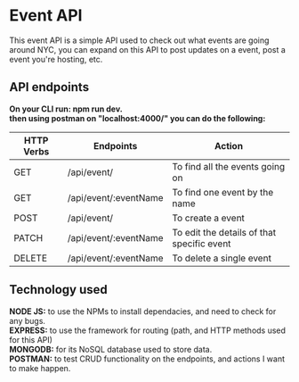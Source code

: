 # Event API

This event API is a simple API used to check out what events are going around NYC, you can expand on this API to post updates on a event, post a event you're hosting, etc.

## API endpoints
<strong>On your CLI run: npm run dev. <br>
then using postman on "localhost:4000/" you can do the following:</strong>

| HTTP Verbs | Endpoints | Action |
| --- | --- | --- |
| GET | /api/event/ | To find all the events going on |
| GET | /api/event/:eventName | To find one event by the name |
| POST | /api/event/ | To create a event  |
| PATCH | /api/event/:eventName | To edit the details of that specific event |
| DELETE | /api/event/:eventName | To delete a single event |

## Technology used
<strong>NODE JS:</strong> to use the NPMs to install dependacies, and need to check for any bugs. <br>
<strong>EXPRESS:</strong> to use the framework for routing (path, and HTTP methods used for this API) <br>
<strong>MONGODB:</strong> for its NoSQL database used to store data. <br>
<strong>POSTMAN:</strong> to test CRUD functionality on the endpoints, and actions I want to make happen. 
